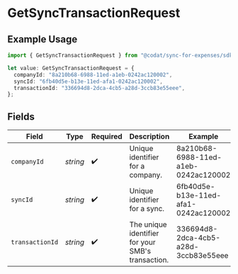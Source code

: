 # GetSyncTransactionRequest

## Example Usage

```typescript
import { GetSyncTransactionRequest } from "@codat/sync-for-expenses/sdk/models/operations";

let value: GetSyncTransactionRequest = {
  companyId: "8a210b68-6988-11ed-a1eb-0242ac120002",
  syncId: "6fb40d5e-b13e-11ed-afa1-0242ac120002",
  transactionId: "336694d8-2dca-4cb5-a28d-3ccb83e55eee",
};
```

## Fields

| Field                                             | Type                                              | Required                                          | Description                                       | Example                                           |
| ------------------------------------------------- | ------------------------------------------------- | ------------------------------------------------- | ------------------------------------------------- | ------------------------------------------------- |
| `companyId`                                       | *string*                                          | :heavy_check_mark:                                | Unique identifier for a company.                  | 8a210b68-6988-11ed-a1eb-0242ac120002              |
| `syncId`                                          | *string*                                          | :heavy_check_mark:                                | Unique identifier for a sync.                     | 6fb40d5e-b13e-11ed-afa1-0242ac120002              |
| `transactionId`                                   | *string*                                          | :heavy_check_mark:                                | The unique identifier for your SMB's transaction. | 336694d8-2dca-4cb5-a28d-3ccb83e55eee              |